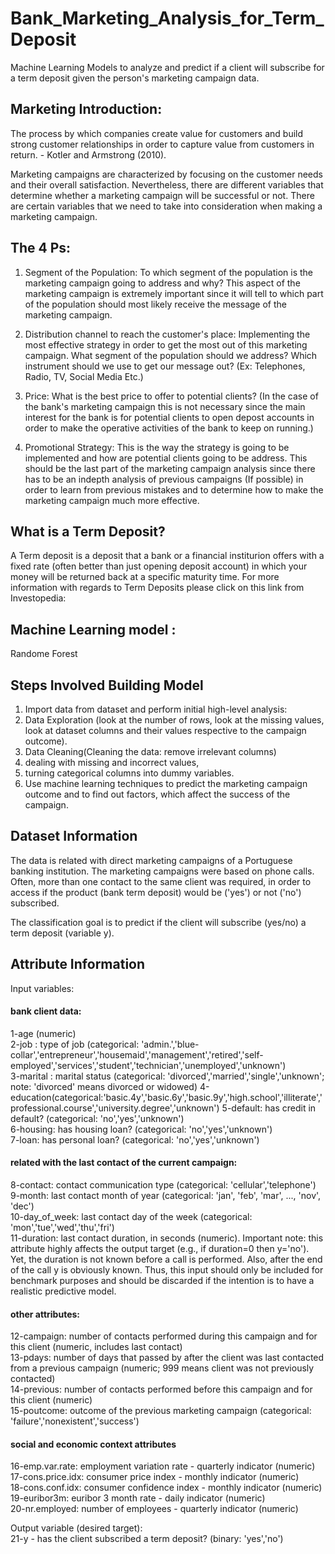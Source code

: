 # Bank_Marketing_Analysis_for_Term_Deposit
Machine Learning Models to analyze and predict if a client will subscribe for a term deposit given the person's marketing campaign data.
## Marketing Introduction:
The process by which companies create value for customers and build strong customer relationships in order to capture value from customers in return. - Kotler and Armstrong (2010).

Marketing campaigns are characterized by focusing on the customer needs and their overall satisfaction. Nevertheless, there are different variables that determine whether a marketing campaign will be successful or not. There are certain variables that we need to take into consideration when making a marketing campaign.

## The 4 Ps:

1) Segment of the Population: To which segment of the population is the marketing campaign going to address and why? This aspect of the marketing campaign is extremely important since it will tell to which part of the population should most likely receive the message of the marketing campaign.

2) Distribution channel to reach the customer's place: Implementing the most effective strategy in order to get the most out of this marketing campaign. What segment of the population should we address? Which instrument should we use to get our message out? (Ex: Telephones, Radio, TV, Social Media Etc.)

3) Price: What is the best price to offer to potential clients? (In the case of the bank's marketing campaign this is not necessary since the main interest for the bank is for potential clients to open depost accounts in order to make the operative activities of the bank to keep on running.)

4) Promotional Strategy: This is the way the strategy is going to be implemented and how are potential clients going to be address. This should be the last part of the marketing campaign analysis since there has to be an indepth analysis of previous campaigns (If possible) in order to learn from previous mistakes and to determine how to make the marketing campaign much more effective.

## What is a Term Deposit?

A Term deposit is a deposit that a bank or a financial institurion offers with a fixed rate (often better than just opening deposit account) in which your money will be returned back at a specific maturity time. For more information with regards to Term Deposits please click on this link from Investopedia: 
## Machine Learning model : 
Randome Forest
## Steps Involved Building Model
1. Import data from dataset and perform initial high-level analysis: 
2. Data Exploration (look at the number of rows, look at the missing values, look at dataset columns and their values respective to the campaign outcome).
3. Data Cleaning(Cleaning the data: remove irrelevant columns)
4. dealing with missing and incorrect values, 
5. turning categorical columns into dummy variables.
6. Use machine learning techniques to predict the marketing campaign outcome and to find out factors, which affect the success of the campaign. 

## Dataset Information

The data is related with direct marketing campaigns of a Portuguese banking institution. The marketing campaigns were based on phone calls. Often, more than one contact to the same client was required, in order to access if the product (bank term deposit) would be ('yes') or not ('no') subscribed.

The classification goal is to predict if the client will subscribe (yes/no) a term deposit (variable y).  

## Attribute Information

Input variables:
#### bank client data:
1-age (numeric)  
2-job : type of job (categorical: 'admin.','blue-collar','entrepreneur','housemaid','management','retired','self-employed','services','student','technician','unemployed','unknown')  
3-marital : marital status (categorical: 'divorced','married','single','unknown'; note: 'divorced' means divorced or widowed)
4-education(categorical:'basic.4y','basic.6y','basic.9y','high.school','illiterate','professional.course','university.degree','unknown')
5-default: has credit in default? (categorical: 'no','yes','unknown')  
6-housing: has housing loan? (categorical: 'no','yes','unknown')  
7-loan: has personal loan? (categorical: 'no','yes','unknown')  
#### related with the last contact of the current campaign:
8-contact: contact communication type (categorical: 'cellular','telephone')  
9-month: last contact month of year (categorical: 'jan', 'feb', 'mar', ..., 'nov', 'dec')  
10-day_of_week: last contact day of the week (categorical: 'mon','tue','wed','thu','fri')  
11-duration: last contact duration, in seconds (numeric). Important note: this attribute highly affects the output target (e.g., if duration=0 then y='no'). Yet, the duration is not known before a call is performed. Also, after the end of the call y is obviously known. Thus, this input should only be included for benchmark purposes and should be discarded if the intention is to have a realistic predictive model.  
#### other attributes:
12-campaign: number of contacts performed during this campaign and for this client (numeric, includes last contact)  
13-pdays: number of days that passed by after the client was last contacted from a previous campaign (numeric; 999 means client was not previously contacted)  
14-previous: number of contacts performed before this campaign and for this client (numeric)  
15-poutcome: outcome of the previous marketing campaign (categorical: 'failure','nonexistent','success')  
#### social and economic context attributes
16-emp.var.rate: employment variation rate - quarterly indicator (numeric)  
17-cons.price.idx: consumer price index - monthly indicator (numeric)  
18-cons.conf.idx: consumer confidence index - monthly indicator (numeric)  
19-euribor3m: euribor 3 month rate - daily indicator (numeric)  
20-nr.employed: number of employees - quarterly indicator (numeric)  

Output variable (desired target):  
21-y - has the client subscribed a term deposit? (binary: 'yes','no')


